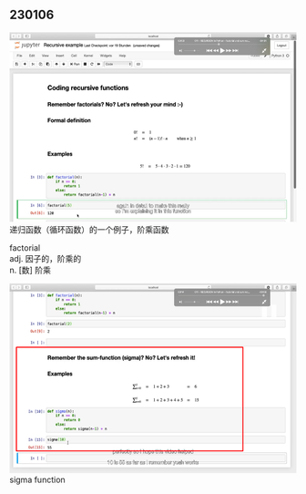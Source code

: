 ## 230106

<img src='./img/2023-01-06-15-45-58.png' height=333px></img>  
递归函数（循环函数）的一个例子，阶乘函数

factorial  
adj. 因子的，阶乘的  
n. [数] 阶乘

<img src='./img/2023-01-06-16-00-06.png' height=333px></img>  
sigma function
